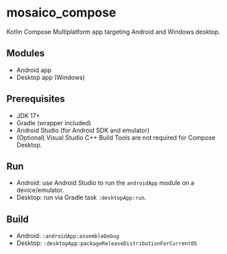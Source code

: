 # mosaico_compose

Kotlin Compose Multiplatform app targeting Android and Windows desktop.

## Modules
- Android app
- Desktop app (Windows)

## Prerequisites
- JDK 17+
- Gradle (wrapper included)
- Android Studio (for Android SDK and emulator)
- (Optional) Visual Studio C++ Build Tools are not required for Compose Desktop.

## Run
- Android: use Android Studio to run the `androidApp` module on a device/emulator.
- Desktop: run via Gradle task `:desktopApp:run`.

## Build
- Android: `:androidApp:assembleDebug`
- Desktop: `:desktopApp:packageReleaseDistributionForCurrentOS`
